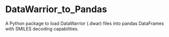 # DataWarrior_to_Pandas
A Python package to load DataWarrior (.dwar) files into pandas DataFrames with SMILES decoding capabilities.



